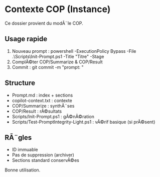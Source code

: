 ﻿# Contexte COP (Instance)

Ce dossier provient du modÃ¨le COP.

## Usage rapide
1. Nouveau prompt :
   powershell -ExecutionPolicy Bypass -File .\\Scripts\\Init-Prompt.ps1 -Title \"Titre\" -Stage
2. ComplÃ©ter COP/Summarize & COP/Result
3. Commit : git commit -m \"prompt: <ID> <titre>\"

## Structure
- Prompt.md : index + sections
- copilot-context.txt : contexte
- COP/Summarize : synthÃ¨ses
- COP/Result : rÃ©sultats
- Scripts/Init-Prompt.ps1 : gÃ©nÃ©ration
- Scripts/Test-PromptIntegrity-Light.ps1 : vÃ©rif basique (si prÃ©sent)

## RÃ¨gles
- ID immuable
- Pas de suppression (archiver)
- Sections standard conservÃ©es

Bonne utilisation.
